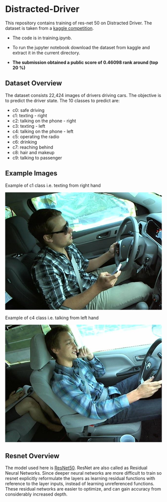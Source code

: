 # Distracted-Driver

This repository contains training of res-net 50 on Distracted Driver. The dataset is taken from a [kaggle competition](https://www.kaggle.com/c/state-farm-distracted-driver-detection/data).

* The code is in training.ipynb.

* To run the jupyter notebook download the dataset from kaggle and extract it in the current directory.

* __The submission obtained a public score of 0.46098 rank around (top 20 %)__

## Dataset Overview

The dataset consists 22,424 images of drivers driving cars. The objective is to predict the driver state.
The 10 classes to predict are:
-  c0: safe driving
-  c1: texting - right
-  c2: talking on the phone - right
-  c3: texting - left
-  c4: talking on the phone - left
-  c5: operating the radio
-  c6: drinking
-  c7: reaching behind
-  c8: hair and makeup
-  c9: talking to passenger

## Example Images

Example of c1 class i.e. texting from right hand


<img src="img1.jpg" />


Example of c4 class i.e. talking from left hand


<img src="img2.jpg" />


## Resnet Overview

The model used here is [ResNet50](https://arxiv.org/abs/1512.03385). ResNet are also called as Residual Neural Networks. Since deeper neural networks are more difficult to train so  resnet  explicitly reformulate the layers as learning residual functions with reference to the layer inputs, instead of learning unreferenced functions. These residual networks are easier to optimize, and can gain accuracy from considerably increased depth.

